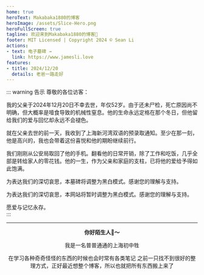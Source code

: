 ```yaml
---
home: true
heroText: Makabaka1880的博客
heroImage: /assets/Slice-Hero.png
heroFullScreen: true
tagline: 欢迎来到Makabaka1880的博客👏
footer: MIT Licensed | Copyright 2024 © Sean Li
actions:
- text: 电子墓碑 →
  link: https://www.jamesli.love
features:
- title: 2024/12/20
  details: 老爸一路走好
---
```


<!-- 


  - text: 一台UAV的结构👉
    link: ./CS/UAV
    icon: signs-post
    type: primary

  - text: 博客
    icon: lightbulb
    link: ./article/

  - text: 大事记
    icon: star
    link: ./timeline/

  - text: 友链
    icon: heart
    link: ./CS/Friends

- title: 理科笔记
  details: 计算机科学以及数学一直是我很喜欢的两门门学科,我现在也在往我的博客上面搬CS和数学笔记了 还没搬完
- title: 精神分析学
  details: 我也是因为一些自身原因接触到心理学和精神病学的。当然我现在有这坨笔记也多亏了我当初脑抽选读了弗洛伊德的讲义
- title: 自然科学
  details: 最近搞生赛，资料也传上来了。全部笔记包括物理, 化学, 生物, etc... 待完善
- title: 友链
  details: 欢迎来CS/Friends提交友链呀 -->


::: warning 告示
尊敬的各位访客：  

我的父亲于2024年12月20日不幸去世，年仅52岁。由于还未尸检，死亡原因尚不明确，但大概率是噎食导致的机械性窒息。他的生命永远定格在那个冬日，但他留给我们的爱与回忆却永远不会褪色。 

就在父亲去世的前一天，我收到了上海新河湾双语的预录取通知。至少在那一刻，他是高兴的，我也会带着这份喜悦和他的期盼继续前行。  

我们刚刚从公安局取回了他的手机。翻看他的日常开销，除了工作和吃饭，几乎全部是转给家人的零花钱。他的一生，作为父亲和家庭的支柱，已将他的爱给予得如此饱满。  

为表达我们的深切哀思，本墓碑将调整为黑白模式。感谢您的理解与支持。  

为表达我们的深切哀思，本网站将暂时调整为黑白模式。感谢您的理解与支持。  

愿爱与记忆永存。  
:::  

<center>

---
  
**你好陌生人:wave:～**

我是一名普普通通的上海初中牲

在学习各种奇奇怪怪的东西的时候也会时常有各类笔记
之前一只找不到很好的整理方式，正好最近想整个博客，所以也就把所有东西搬上来了

</center>